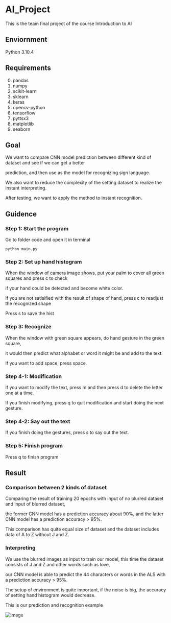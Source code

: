 # AI_Project

This is the team final project of the course Introduction to AI

## Enviornment
Python 3.10.4

## Requirements
0. pandas
1. numpy
2. scikit-learn
3. sklearn
4. keras
5. opencv-python
6. tensorflow
7. pyttsx3
8. matplotlib
9. seaborn

## Goal
We want to compare CNN model prediction between different kind of dataset and see if we can get a better 

prediction, and then use as the model for recognizing sign language. 

We also want to reduce the complexity of the setting dataset to realize the instant interpreting. 

After testing, we want to apply the method to instant recognition.

## Guidence

### Step 1: Start the program
Go to folder code and open it in terminal

`python main.py`  
  
### Step 2: Set up hand histogram
When the window of camera image shows, put your palm to cover all green squares and press c to check 

if your hand could be detected and become white color.

If you are not satisified with the result of shape of hand, press c to readjust the recognized shape

Press s to save the hist

### Step 3: Recognize
When the window with green square appears, do hand gesture in the green square, 

it would then predict what alphabet or word it might be and add to the text.

If you want to add space, press space.

### Step 4-1: Modification
If you want to modify the text, press m and then press d to delete the letter one at a time. 

If you finish modifying, press q to quit modification and start doing the next gesture.

### Step 4-2: Say out the text
If you finish doing the gestures, press s to say out the text.

### Step 5: Finish program
Press q to finish program

## Result
### Comparison between 2 kinds of dataset
Comparing the result of training 20 epochs with input of no blurred dataset and input of blurred dataset,

the former CNN model has a prediction accuracy about 90%, and the latter CNN model has a prediction accuracy > 95%.

This comparison has quite equal size of dataset and the dataset includes data of A to Z without J and Z.

### Interpreting
We use the blurred images as input to train our model, this time the dataset consists of J and Z and other words such as love, 

our CNN model is able to predict the 44 characters or words in the ALS with a prediction accuracy > 95%.

The setup of environment is quite important, if the noise is big, the accuracy of setting hand histogram would decrease.

This is our prediction and recognition example

![image](https://user-images.githubusercontent.com/90640506/173620865-1212596d-c667-4a16-8598-2d53b2aa9e42.png)

